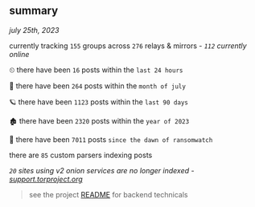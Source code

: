 
## summary
_july 25th, 2023_

currently tracking `155` groups across `276` relays & mirrors - _`112` currently online_

⏲ there have been `16` posts within the `last 24 hours`

🦈 there have been `264` posts within the `month of july`

🪐 there have been `1123` posts within the `last 90 days`

🏚 there have been `2320` posts within the `year of 2023`

🦕 there have been `7011` posts `since the dawn of ransomwatch`

there are `85` custom parsers indexing posts

_`20` sites using v2 onion services are no longer indexed - [support.torproject.org](https://support.torproject.org/onionservices/v2-deprecation/)_

> see the project [README](https://github.com/joshhighet/ransomwatch#ransomwatch--) for backend technicals
